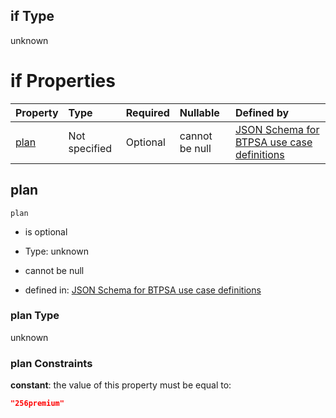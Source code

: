 ## if Type

unknown

# if Properties

| Property      | Type          | Required | Nullable       | Defined by                                                                                                                                                                                                                                  |
| :------------ | :------------ | :------- | :------------- | :------------------------------------------------------------------------------------------------------------------------------------------------------------------------------------------------------------------------------------------ |
| [plan](#plan) | Not specified | Optional | cannot be null | [JSON Schema for BTPSA use case definitions](btpsa-usecase-properties-services-items-allof-1-then-allof-42-then-allof-6-if-properties-plan.md "undefined#/properties/services/items/allOf/1/then/allOf/42/then/allOf/6/if/properties/plan") |

## plan



`plan`

*   is optional

*   Type: unknown

*   cannot be null

*   defined in: [JSON Schema for BTPSA use case definitions](btpsa-usecase-properties-services-items-allof-1-then-allof-42-then-allof-6-if-properties-plan.md "undefined#/properties/services/items/allOf/1/then/allOf/42/then/allOf/6/if/properties/plan")

### plan Type

unknown

### plan Constraints

**constant**: the value of this property must be equal to:

```json
"256premium"
```
